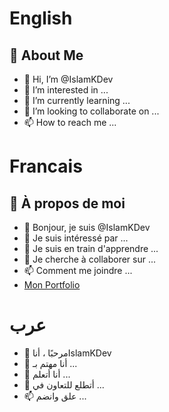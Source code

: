 # English

## 🚀 About Me
- 👋 Hi, I’m @IslamKDev
- 👀 I’m interested in ...
- 🌱 I’m currently learning ...
- 💞️ I’m looking to collaborate on ...
- 📫 How to reach me ...

<!---
IslamKDev/IslamKDev is a ✨ special ✨ repository because its `README.md` (this file) appears on your GitHub profile.
You can click the Preview link to take a look at your changes.
--->
# Francais

## 🚀 À propos de moi
- 👋 Bonjour, je suis @IslamKDev
- 👀 Je suis intéressé par ...
- 🌱 Je suis en train d'apprendre ...
- 💞️ Je cherche à collaborer sur ...
- 📫 Comment me joindre ...
- [Mon Portfolio](https://linktodocumentation)

<!---
IslamKDev/IslamKDev est un dépôt ✨ spécial ✨ car son `README.md` (ce fichier) apparaît sur votre profil GitHub.
Vous pouvez cliquer sur le lien Aperçu pour jeter un coup d'œil à vos modifications.
--->
# عرب
- 👋 مرحبًا ، أناIslamKDev
- 👀 أنا مهتم بـ ...
- 🌱 أنا أتعلم ...
- 💞️ أتطلع للتعاون في ...
- 📫 علق وانضم ...
